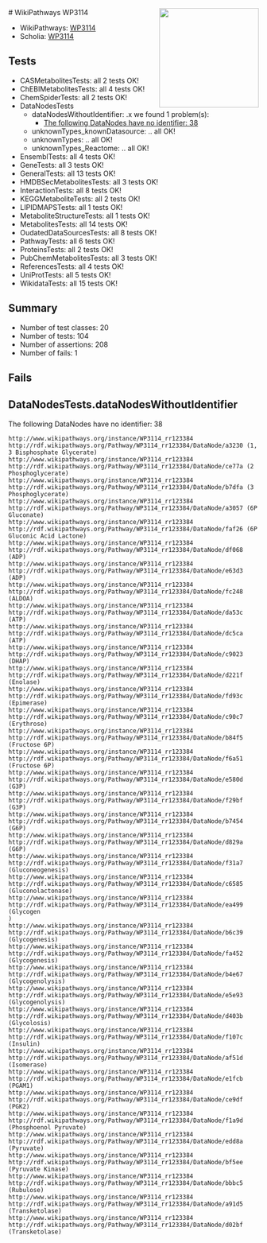 <img style="float: right; width: 200px" src="https://upload.wikimedia.org/wikipedia/commons/thumb/8/83/Wplogo_with_text_500.png/640px-Wplogo_with_text_500.png" />
# WikiPathways WP3114

* WikiPathways: [WP3114](https://new.wikipathways.org/pathways/WP3114)
* Scholia: [WP3114](https://scholia.toolforge.org/wikipathways/WP3114)
## Tests
* CASMetabolitesTests: all 2 tests OK!
* ChEBIMetabolitesTests: all 4 tests OK!
* ChemSpiderTests: all 2 tests OK!
* DataNodesTests
    * dataNodesWithoutIdentifier: .x we found 1 problem(s):
        * [The following DataNodes have no identifier: 38](#8792c4d6)
    * unknownTypes_knownDatasource: .. all OK!
    * unknownTypes: .. all OK!
    * unknownTypes_Reactome: .. all OK!
* EnsemblTests: all 4 tests OK!
* GeneTests: all 3 tests OK!
* GeneralTests: all 13 tests OK!
* HMDBSecMetabolitesTests: all 3 tests OK!
* InteractionTests: all 8 tests OK!
* KEGGMetaboliteTests: all 2 tests OK!
* LIPIDMAPSTests: all 1 tests OK!
* MetaboliteStructureTests: all 1 tests OK!
* MetabolitesTests: all 14 tests OK!
* OudatedDataSourcesTests: all 8 tests OK!
* PathwayTests: all 6 tests OK!
* ProteinsTests: all 2 tests OK!
* PubChemMetabolitesTests: all 3 tests OK!
* ReferencesTests: all 4 tests OK!
* UniProtTests: all 5 tests OK!
* WikidataTests: all 15 tests OK!


## Summary

* Number of test classes: 20
* Number of tests: 104
* Number of assertions: 208
* Number of fails: 1

## Fails

<a name="8792c4d6" />

## DataNodesTests.dataNodesWithoutIdentifier

The following DataNodes have no identifier: 38
```
http://www.wikipathways.org/instance/WP3114_rr123384 http://rdf.wikipathways.org/Pathway/WP3114_rr123384/DataNode/a3230 (1, 3 Bisphosphate Glycerate)
http://www.wikipathways.org/instance/WP3114_rr123384 http://rdf.wikipathways.org/Pathway/WP3114_rr123384/DataNode/ce77a (2 Phosphoglycerate)
http://www.wikipathways.org/instance/WP3114_rr123384 http://rdf.wikipathways.org/Pathway/WP3114_rr123384/DataNode/b7dfa (3 Phosphoglycerate)
http://www.wikipathways.org/instance/WP3114_rr123384 http://rdf.wikipathways.org/Pathway/WP3114_rr123384/DataNode/a3057 (6P Gluconate)
http://www.wikipathways.org/instance/WP3114_rr123384 http://rdf.wikipathways.org/Pathway/WP3114_rr123384/DataNode/faf26 (6P Gluconic Acid Lactone)
http://www.wikipathways.org/instance/WP3114_rr123384 http://rdf.wikipathways.org/Pathway/WP3114_rr123384/DataNode/df068 (ADP)
http://www.wikipathways.org/instance/WP3114_rr123384 http://rdf.wikipathways.org/Pathway/WP3114_rr123384/DataNode/e63d3 (ADP)
http://www.wikipathways.org/instance/WP3114_rr123384 http://rdf.wikipathways.org/Pathway/WP3114_rr123384/DataNode/fc248 (ALDOA)
http://www.wikipathways.org/instance/WP3114_rr123384 http://rdf.wikipathways.org/Pathway/WP3114_rr123384/DataNode/da53c (ATP)
http://www.wikipathways.org/instance/WP3114_rr123384 http://rdf.wikipathways.org/Pathway/WP3114_rr123384/DataNode/dc5ca (ATP)
http://www.wikipathways.org/instance/WP3114_rr123384 http://rdf.wikipathways.org/Pathway/WP3114_rr123384/DataNode/c9023 (DHAP)
http://www.wikipathways.org/instance/WP3114_rr123384 http://rdf.wikipathways.org/Pathway/WP3114_rr123384/DataNode/d221f (Enolase)
http://www.wikipathways.org/instance/WP3114_rr123384 http://rdf.wikipathways.org/Pathway/WP3114_rr123384/DataNode/fd93c (Epimerase)
http://www.wikipathways.org/instance/WP3114_rr123384 http://rdf.wikipathways.org/Pathway/WP3114_rr123384/DataNode/c90c7 (Erythrose)
http://www.wikipathways.org/instance/WP3114_rr123384 http://rdf.wikipathways.org/Pathway/WP3114_rr123384/DataNode/b84f5 (Fructose 6P)
http://www.wikipathways.org/instance/WP3114_rr123384 http://rdf.wikipathways.org/Pathway/WP3114_rr123384/DataNode/f6a51 (Fructose 6P)
http://www.wikipathways.org/instance/WP3114_rr123384 http://rdf.wikipathways.org/Pathway/WP3114_rr123384/DataNode/e580d (G3P)
http://www.wikipathways.org/instance/WP3114_rr123384 http://rdf.wikipathways.org/Pathway/WP3114_rr123384/DataNode/f29bf (G3P)
http://www.wikipathways.org/instance/WP3114_rr123384 http://rdf.wikipathways.org/Pathway/WP3114_rr123384/DataNode/b7454 (G6P)
http://www.wikipathways.org/instance/WP3114_rr123384 http://rdf.wikipathways.org/Pathway/WP3114_rr123384/DataNode/d829a (G6P)
http://www.wikipathways.org/instance/WP3114_rr123384 http://rdf.wikipathways.org/Pathway/WP3114_rr123384/DataNode/f31a7 (Gluconeogenesis)
http://www.wikipathways.org/instance/WP3114_rr123384 http://rdf.wikipathways.org/Pathway/WP3114_rr123384/DataNode/c6585 (Gluconolactonase)
http://www.wikipathways.org/instance/WP3114_rr123384 http://rdf.wikipathways.org/Pathway/WP3114_rr123384/DataNode/ea499 (Glycogen
)
http://www.wikipathways.org/instance/WP3114_rr123384 http://rdf.wikipathways.org/Pathway/WP3114_rr123384/DataNode/b6c39 (Glycogenesis)
http://www.wikipathways.org/instance/WP3114_rr123384 http://rdf.wikipathways.org/Pathway/WP3114_rr123384/DataNode/fa452 (Glycogenesis)
http://www.wikipathways.org/instance/WP3114_rr123384 http://rdf.wikipathways.org/Pathway/WP3114_rr123384/DataNode/b4e67 (Glycogenolysis)
http://www.wikipathways.org/instance/WP3114_rr123384 http://rdf.wikipathways.org/Pathway/WP3114_rr123384/DataNode/e5e93 (Glycogenolysis)
http://www.wikipathways.org/instance/WP3114_rr123384 http://rdf.wikipathways.org/Pathway/WP3114_rr123384/DataNode/d403b (Glycolosis)
http://www.wikipathways.org/instance/WP3114_rr123384 http://rdf.wikipathways.org/Pathway/WP3114_rr123384/DataNode/f107c (Insulin)
http://www.wikipathways.org/instance/WP3114_rr123384 http://rdf.wikipathways.org/Pathway/WP3114_rr123384/DataNode/af51d (Isomerase)
http://www.wikipathways.org/instance/WP3114_rr123384 http://rdf.wikipathways.org/Pathway/WP3114_rr123384/DataNode/e1fcb (PGAM1)
http://www.wikipathways.org/instance/WP3114_rr123384 http://rdf.wikipathways.org/Pathway/WP3114_rr123384/DataNode/ce9df (PGK2)
http://www.wikipathways.org/instance/WP3114_rr123384 http://rdf.wikipathways.org/Pathway/WP3114_rr123384/DataNode/f1a9d (Phosphoenol Pyruvate)
http://www.wikipathways.org/instance/WP3114_rr123384 http://rdf.wikipathways.org/Pathway/WP3114_rr123384/DataNode/edd8a (Pyruvate)
http://www.wikipathways.org/instance/WP3114_rr123384 http://rdf.wikipathways.org/Pathway/WP3114_rr123384/DataNode/bf5ee (Pyruvate Kinase)
http://www.wikipathways.org/instance/WP3114_rr123384 http://rdf.wikipathways.org/Pathway/WP3114_rr123384/DataNode/bbbc5 (Rubulose)
http://www.wikipathways.org/instance/WP3114_rr123384 http://rdf.wikipathways.org/Pathway/WP3114_rr123384/DataNode/a91d5 (Transketolase)
http://www.wikipathways.org/instance/WP3114_rr123384 http://rdf.wikipathways.org/Pathway/WP3114_rr123384/DataNode/d02bf (Transketolase)
```

